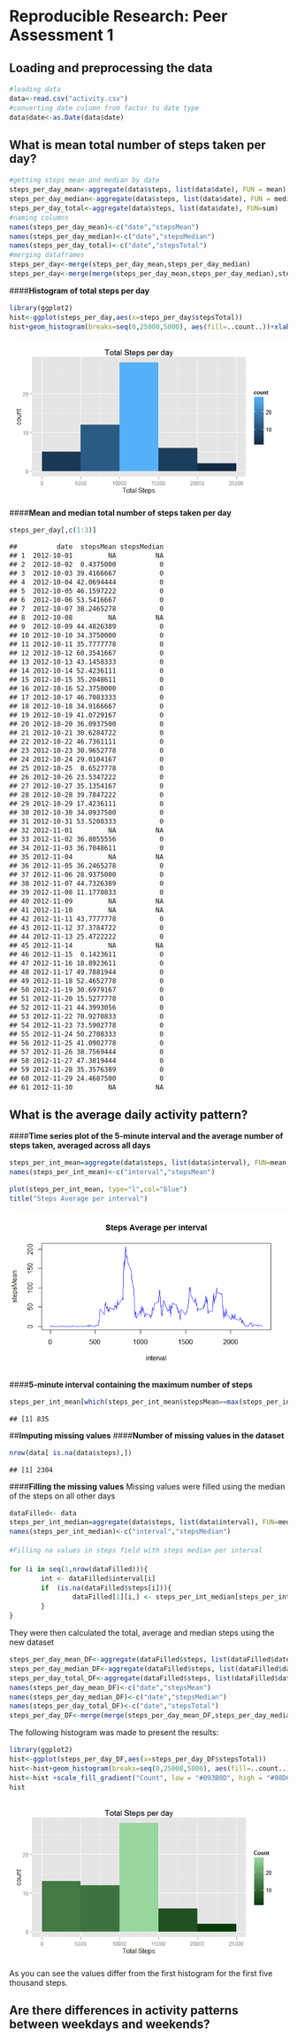 # Reproducible Research: Peer Assessment 1

<!-- Set the working directory first. Make sure it is in the same folder of the .Rmd script-->
## Loading and preprocessing the data

```r
#loading data
data<-read.csv("activity.csv")
#converting date column from factor to date type
data$date<-as.Date(data$date)
```


## What is mean total number of steps taken per day?

```r
#getting steps mean and median by date
steps_per_day_mean<-aggregate(data$steps, list(data$date), FUN = mean)
steps_per_day_median<-aggregate(data$steps, list(data$date), FUN = median)
steps_per_day_total<-aggregate(data$steps, list(data$date), FUN=sum)
#naming columns
names(steps_per_day_mean)<-c("date","stepsMean")
names(steps_per_day_median)<-c("date","stepsMedian")
names(steps_per_day_total)<-c("date","stepsTotal")
#merging dataframes
steps_per_day<-merge(steps_per_day_mean,steps_per_day_median)
steps_per_day<-merge(merge(steps_per_day_mean,steps_per_day_median),steps_per_day_total)
```
####**Histogram of total steps per day**

```r
library(ggplot2)
hist<-ggplot(steps_per_day,aes(x=steps_per_day$stepsTotal))
hist+geom_histogram(breaks=seq(0,25000,5000), aes(fill=..count..))+xlab("Total Steps")+ggtitle("Total Steps per day")
```

![](PA1_template_files/figure-html/histPlot-1.png) 

####**Mean and median total number of steps taken per day**

```r
steps_per_day[,c(1:3)]
```

```
##          date  stepsMean stepsMedian
## 1  2012-10-01         NA          NA
## 2  2012-10-02  0.4375000           0
## 3  2012-10-03 39.4166667           0
## 4  2012-10-04 42.0694444           0
## 5  2012-10-05 46.1597222           0
## 6  2012-10-06 53.5416667           0
## 7  2012-10-07 38.2465278           0
## 8  2012-10-08         NA          NA
## 9  2012-10-09 44.4826389           0
## 10 2012-10-10 34.3750000           0
## 11 2012-10-11 35.7777778           0
## 12 2012-10-12 60.3541667           0
## 13 2012-10-13 43.1458333           0
## 14 2012-10-14 52.4236111           0
## 15 2012-10-15 35.2048611           0
## 16 2012-10-16 52.3750000           0
## 17 2012-10-17 46.7083333           0
## 18 2012-10-18 34.9166667           0
## 19 2012-10-19 41.0729167           0
## 20 2012-10-20 36.0937500           0
## 21 2012-10-21 30.6284722           0
## 22 2012-10-22 46.7361111           0
## 23 2012-10-23 30.9652778           0
## 24 2012-10-24 29.0104167           0
## 25 2012-10-25  8.6527778           0
## 26 2012-10-26 23.5347222           0
## 27 2012-10-27 35.1354167           0
## 28 2012-10-28 39.7847222           0
## 29 2012-10-29 17.4236111           0
## 30 2012-10-30 34.0937500           0
## 31 2012-10-31 53.5208333           0
## 32 2012-11-01         NA          NA
## 33 2012-11-02 36.8055556           0
## 34 2012-11-03 36.7048611           0
## 35 2012-11-04         NA          NA
## 36 2012-11-05 36.2465278           0
## 37 2012-11-06 28.9375000           0
## 38 2012-11-07 44.7326389           0
## 39 2012-11-08 11.1770833           0
## 40 2012-11-09         NA          NA
## 41 2012-11-10         NA          NA
## 42 2012-11-11 43.7777778           0
## 43 2012-11-12 37.3784722           0
## 44 2012-11-13 25.4722222           0
## 45 2012-11-14         NA          NA
## 46 2012-11-15  0.1423611           0
## 47 2012-11-16 18.8923611           0
## 48 2012-11-17 49.7881944           0
## 49 2012-11-18 52.4652778           0
## 50 2012-11-19 30.6979167           0
## 51 2012-11-20 15.5277778           0
## 52 2012-11-21 44.3993056           0
## 53 2012-11-22 70.9270833           0
## 54 2012-11-23 73.5902778           0
## 55 2012-11-24 50.2708333           0
## 56 2012-11-25 41.0902778           0
## 57 2012-11-26 38.7569444           0
## 58 2012-11-27 47.3819444           0
## 59 2012-11-28 35.3576389           0
## 60 2012-11-29 24.4687500           0
## 61 2012-11-30         NA          NA
```

## What is the average daily activity pattern?
####**Time series plot of the 5-minute interval and the average number of steps taken, averaged across all days**

```r
steps_per_int_mean=aggregate(data$steps, list(data$interval), FUN=mean, na.rm=TRUE)
names(steps_per_int_mean)<-c("interval","stepsMean")
```

```r
plot(steps_per_int_mean, type="l",col="blue")
title("Steps Average per interval")
```

![](PA1_template_files/figure-html/unnamed-chunk-3-1.png) 


####**5-minute interval containing the maximum number of steps**


```r
steps_per_int_mean[which(steps_per_int_mean$stepsMean==max(steps_per_int_mean$stepsMean)),1]
```

```
## [1] 835
```
##**Imputing missing values**
####**Number of missing values in the dataset**

```r
nrow(data[ is.na(data$steps),])
```

```
## [1] 2304
```
####**Filling the missing values**
Missing values were filled using the median of the steps on all other days

```r
dataFilled<- data
steps_per_int_median=aggregate(data$steps, list(data$interval), FUN=median, na.rm=TRUE)
names(steps_per_int_median)<-c("interval","stepsMedian")

#Filling na values in steps field with steps median per interval

for (i in seq(1,nrow(dataFilled))){
        int <- dataFilled$interval[i]
        if  (is.na(dataFilled$steps[i])){
                dataFilled[1][i,] <- steps_per_int_median[steps_per_int_median$interval == int,]["stepsMedian"]
        }
}
```
They were then calculated the total, average and median steps using the new dataset

```r
steps_per_day_mean_DF<-aggregate(dataFilled$steps, list(dataFilled$date), FUN=mean)
steps_per_day_median_DF<-aggregate(dataFilled$steps, list(dataFilled$date), FUN=median)
steps_per_day_total_DF<-aggregate(dataFilled$steps, list(dataFilled$date), FUN=sum)
names(steps_per_day_mean_DF)<-c("date","stepsMean")
names(steps_per_day_median_DF)<-c("date","stepsMedian")
names(steps_per_day_total_DF)<-c("date","stepsTotal")
steps_per_day_DF<-merge(merge(steps_per_day_mean_DF,steps_per_day_median_DF),steps_per_day_total_DF)
```
The following histogram was made to present the results:

```r
library(ggplot2)
hist<-ggplot(steps_per_day_DF,aes(x=steps_per_day_DF$stepsTotal))
hist<-hist+geom_histogram(breaks=seq(0,25000,5000), aes(fill=..count..))+xlab("Total Steps")+ggtitle("Total Steps per day")
hist<-hist +scale_fill_gradient("Count", low = "#093B0D", high = "#98D69D")
hist
```

![](PA1_template_files/figure-html/histPlot1-1.png) 

As you can see the values differ from the first histogram for the first five thousand steps. 


## Are there differences in activity patterns between weekdays and weekends?
